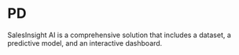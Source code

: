 # PD
SalesInsight AI is a comprehensive solution that includes a dataset, a predictive model, and an interactive dashboard.
